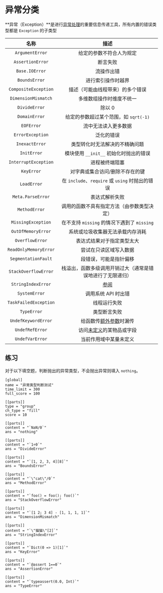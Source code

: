 # 异常分类
**异常（Exception）**是进行[异常处理](../basic/error.md)的重要信息传递工具，所有内置的错误类型都是 `Exception` 的子类型

| 名称 | 描述 |
| :-: | :-: |
| `ArgumentError` | 给定的参数不符合人为规定 |
| `AssertionError` | 断言失败 |
| `Base.IOError` | 流操作出错 |
| `BoundsError` | 进行索引操作时越界 |
| `CompositeException` | 描述（可能由线程带来）的多个错误 |
| `DimensionMismatch` | 多维数组操作时维度不统一 |
| `DivideError` | 除以 0 |
| `DomainError` | 给定的参数超过某个范围，如 `sqrt(-1)` |
| `EOFError` | 流中无法读入更多数据 |
| `ErrorException` | 泛化的错误 |
| `InexactError` | 类型转化时无法解决的不精确问题 |
| `InitError` | 模块使用 `__init__` 初始化时抛出的错误 |
| `InterruptException` | 进程被终端阻塞 |
| `KeyError` | 对字典或集合访问/删除不存在的键 |
| `LoadError` | 在 `include`、`require` 或 `using` 时抛出的错误 |
| `Meta.ParseError` | 表达式解析失败 |
| `MethodError` | 调用的函数不具有指定方法（由参数类型决定） |
| `MissingException` | 在不支持 `missing` 的情况下遇到了 `missing` |
| `OutOfMemoryError` | 系统或垃圾收集器无法承载内存消耗 |
| `OverflowError` | 表达式结果对于指定类型太大 |
| `ReadOnlyMemoryError` | 尝试在只读区域写入数据 |
| `SegmentationFault` | 段错误，可能是指针偏移 |
| `StackOverflowError` | 栈溢出，函数多级调用开销过大（通常是错误地进行了无限递归） |
| `StringIndexError` | [参阅](string_code.md) |
| `SystemError` | 调用系统 API 时出错 |
| `TaskFailedException` | 线程运行失败 |
| `TypeError` | 类型断言失败 |
| `UndefKeywordError` | 给函数传[额外参数](../basic/function.md#第二栏)时漏传 |
| `UndefRefError` | 访问[未定义](undef.md)的某物品或字段 |
| `UndefVarError` | 当前作用域中某量未定义 |

## 练习
对于以下填空题，判断抛出的异常类型，不会抛出异常则填入 `nothing`。
```insert-test
[global]
name = "异常类型判断测试"
time_limit = 300
full_score = 100

[[parts]]
type = "group"
ch_type = "fill"
score = 10

[[parts]]
content = "`NaN/0`"
ans = "nothing"

[[parts]]
content = "`1÷0`"
ans = "DivideError"

[[parts]]
content = "`[1, 2, 3, 4][8]`"
ans = "BoundsError"

[[parts]]
content = "`\"cat\"/0`"
ans = "MethodError"

[[parts]]
content = "`foo() = foo(); foo()`"
ans = "StackOverflowError"

[[parts]]
content = "`[1 2; 3 4] - [1, 1, 1, 1]`"
ans = "DimensionMismatch"

[[parts]]
content = "`\"猫猫\"[2]`"
ans = "StringIndexError"

[[parts]]
content = "`Dict(0 => 1)[1]`"
ans = "KeyError"

[[parts]]
content = "`@assert 1==0`"
ans = "AssertionError"

[[parts]]
content = "`typeassert(0.0, Int)`"
ans = "TypeError"
```
